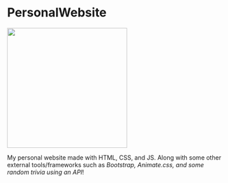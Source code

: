 # PersonalWebsite
<div>
  <img src="https://i.giphy.com/media/v1.Y2lkPTc5MGI3NjExM3liaGQyanEyaXU2cjdid3oyaTV1cjhndjJhOWJoajU1b3QwZ2VhbCZlcD12MV9pbnRlcm5hbF9naWZfYnlfaWQmY3Q9Zw/9JrkkDoJuU0FbdbUZU/giphy.gif" width="280">
  <p>My personal website made with HTML, CSS, and JS. Along with some other external tools/frameworks such as <em>Bootstrap, Animate.css, and some random trivia using an API</em>!</p>
</div>
